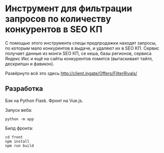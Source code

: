 # Инструмент для фильтрации запросов по количеству конкурентов в SEO КП

С помощью этого инструмента спецы предпродажки находят запросы, по которым мало конкурентов в выдаче, и удаляют их в SEO КП.
Сервис получает данные из монги SEO КП, се кеша, базы регионов, сервиса Яндекс Икс и ещё на сайты конкурентов ломится (вытаскивает тайтл, дескрипшн и фавикон).

Развёрнуто всё это здесь http://client.ingate/Offers/FilterRivals/

## Разработка
Бэк на Python Flask. Фронт на Vue.js.

Запуск веба:
```
python -m app
```

Билд фронта:
```
cd front
npm install
npm run build
```
